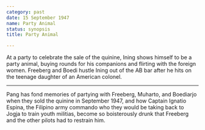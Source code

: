 ```yaml
---
category: past
date: 15 September 1947
name: Party Animal
status: synopsis
title: Party Animal

---
```

At a party to celebrate the sale of the quinine, Ining shows himself to be a party animal, buying rounds for his companions and flirting with the foreign women. Freeberg and Boedi hustle Ining out of the AB bar after he hits on the teenage daughter of an American colonel.

------

Pang has fond memories of partying with Freeberg, Muharto, and Boediarjo when they sold the quinine in September 1947, and how Captain Ignatio Espina, the Filipino army commando who they would be taking back to Jogja to train youth militias, become so boisterously drunk that Freeberg and the other pilots had to restrain him. 

